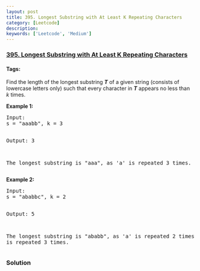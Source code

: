 ```yaml
---
layout: post
title: 395. Longest Substring with At Least K Repeating Characters
category: [Leetcode]
description: 
keywords: ['Leetcode', 'Medium']
---
```

### [395. Longest Substring with At Least K Repeating Characters](https://leetcode.com/problems/longest-substring-with-at-least-k-repeating-characters)

#### Tags: 

<div class="content__u3I1 question-content__JfgR"><div><p>
Find the length of the longest substring <b><i>T</i></b> of a given string (consists of lowercase letters only) such that every character in <b><i>T</i></b> appears no less than <i>k</i> times.
</p>
<p><b>Example 1:</b>
</p><pre>Input:
s = "aaabb", k = 3

Output:
3

The longest substring is "aaa", as 'a' is repeated 3 times.
</pre>
<p></p>
<p><b>Example 2:</b>
</p><pre>Input:
s = "ababbc", k = 2

Output:
5

The longest substring is "ababb", as 'a' is repeated 2 times and 'b' is repeated 3 times.
</pre>
<p></p></div></div>

### Solution
